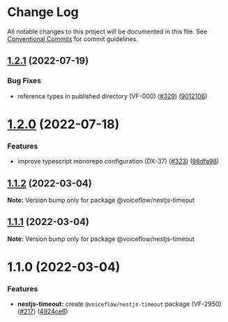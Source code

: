 # Change Log

All notable changes to this project will be documented in this file.
See [Conventional Commits](https://conventionalcommits.org) for commit guidelines.

## [1.2.1](https://github.com/voiceflow/libs/compare/@voiceflow/nestjs-timeout@1.2.0...@voiceflow/nestjs-timeout@1.2.1) (2022-07-19)


### Bug Fixes

* reference types in published directory (VF-000) ([#329](https://github.com/voiceflow/libs/issues/329)) ([9012106](https://github.com/voiceflow/libs/commit/9012106d697d26a9878ba427df56b07fa05c7e60))





# [1.2.0](https://github.com/voiceflow/libs/compare/@voiceflow/nestjs-timeout@1.1.2...@voiceflow/nestjs-timeout@1.2.0) (2022-07-18)


### Features

* improve typescript monorepo configuration (DX-37) ([#323](https://github.com/voiceflow/libs/issues/323)) ([98dfa98](https://github.com/voiceflow/libs/commit/98dfa98cf64f1dc7705cbc94a3a5dd3c3e825900))





## [1.1.2](https://github.com/voiceflow/libs/compare/@voiceflow/nestjs-timeout@1.1.1...@voiceflow/nestjs-timeout@1.1.2) (2022-03-04)

**Note:** Version bump only for package @voiceflow/nestjs-timeout





## [1.1.1](https://github.com/voiceflow/libs/compare/@voiceflow/nestjs-timeout@1.1.0...@voiceflow/nestjs-timeout@1.1.1) (2022-03-04)

**Note:** Version bump only for package @voiceflow/nestjs-timeout





# 1.1.0 (2022-03-04)


### Features

* **nestjs-timeout:** create `@voiceflow/nestjs-timeout` package (VF-2950) ([#217](https://github.com/voiceflow/libs/issues/217)) ([4924ce6](https://github.com/voiceflow/libs/commit/4924ce62ffa2e70707ef3a3da9b1b0e709ff8f0f))
